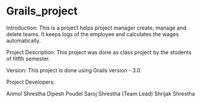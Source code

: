 # Grails_project

Introduction:
This is a project helps project manager create, manage and delete teams. It keeps logs of the employee and calculates the wages automatically.

Project Description: 
This project was done as class project by the students of fitfth semester.

Version: This project is done using Grails version - 3.0.

Project Developers:

Anmol Shrestha
Dipesh Poudel
Saroj Shrestha (Team Lead)
Shrijak Shrestha

